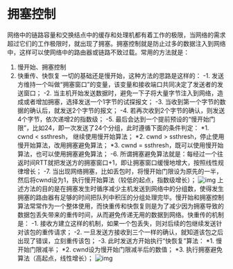 # 拥塞控制

 网络中的链路容量和交换结点中的缓存和处理机都有着工作的极限，当网络的需求超过它们的工作极限时，就出现了拥塞。拥塞控制就是防止过多的数据注入到网络中，这样可以使网络中的路由器或链路不致过载。常用的方法就是：

1. 慢开始、拥塞控制
2. 快重传、快恢复
     一切的基础还是慢开始，这种方法的思路是这样的：
-1. 发送方维持一个叫做“拥塞窗口”的变量，该变量和接收端口共同决定了发送者的发送窗口；
-2. 当主机开始发送数据时，避免一下子将大量字节注入到网络，造成或者增加拥塞，选择发送一个1字节的试探报文；
-3. 当收到第一个字节的数据的确认后，就发送2个字节的报文；
-4. 若再次收到2个字节的确认，则发送4个字节，依次递增2的指数级；
-5. 最后会达到一个提前预设的“慢开始门限”，比如24，即一次发送了24个分组，此时遵循下面的条件判定：
*1. cwnd < ssthresh， 继续使用慢开始算法；
*2. cwnd > ssthresh，停止使用慢开始算法，改用拥塞避免算法；
*3. cwnd = ssthresh，既可以使用慢开始算法，也可以使用拥塞避免算法；
-6. 所谓拥塞避免算法就是：每经过一个往返时间RTT就把发送方的拥塞窗口+1，即让拥塞窗口缓慢地增大，按照线性规律增长；
-7. 当出现网络拥塞，比如丢包时，将慢开始门限设为原先的一半，然后将cwnd设为1，执行慢开始算法（较低的起点，指数级增长）；
![img](http://blog.chinaunix.net/attachment/201402/17/26275986_1392629245IG6b.png)
     上述方法的目的是在拥塞发生时循序减少主机发送到网络中的分组数，使得发生拥塞的路由器有足够的时间把队列中积压的分组处理完毕。慢开始和拥塞控制算法常常作为一个整体使用，而快重传和快恢复则是为了减少因为拥塞导致的数据包丢失带来的重传时间，从而避免传递无用的数据到网络。快重传的机制是：
-1. 接收方建立这样的机制，如果一个包丢失，则对后续的包继续发送针对该包的重传请求；
-2. 一旦发送方接收到三个一样的确认，就知道该包之后出现了错误，立刻重传该包；
-3. 此时发送方开始执行“快恢复”算法：
*1. 慢开始门限减半；
*2. cwnd设为慢开始门限减半后的数值；
*3. 执行拥塞避免算法（高起点，线性增长）；
![img](http://blog.chinaunix.net/attachment/201402/17/26275986_1392629231ue0O.png)